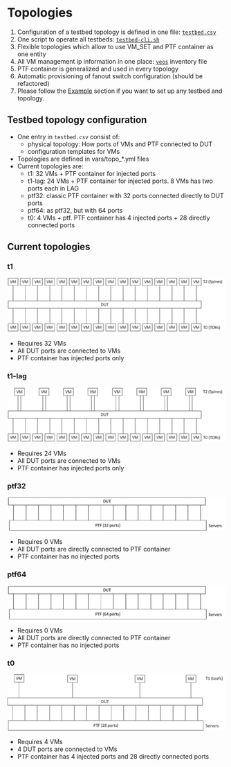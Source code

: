 # Topologies

1. Configuration of a testbed topology is defined in one file: [```testbed.csv```](../testbed.csv)
2. One script to operate all testbeds: [```testbed-cli.sh```](../testbed-cli.sh)
3. Flexible topologies which allow to use VM_SET and PTF container as one entity
4. All VM management ip information in one place: [```veos```](../veos) inventory file
5. PTF container is generalized and used in every topology
6. Automatic provisioning of fanout switch configuration (should be refactored)
7. Please follow the [Example](README.testbed.Example.md) section if you want to set up any testbed and topology.

## Testbed topology configuration

- One entry in ```testbed.csv``` consist of:
  - physical topology: How ports of VMs and PTF connected to DUT
  - configuration templates for VMs
- Topologies are defined in vars/topo_*.yml files
- Current topologies are:
  - t1: 32 VMs + PTF container for injected ports
  - t1-lag: 24 VMs + PTF container for injected ports. 8 VMs has two ports each in LAG
  - ptf32: classic PTF container with 32 ports connected directly to DUT ports
  - ptf64: as ptf32, but with 64 ports
  - t0: 4 VMs + ptf. PTF container has 4 injected ports + 28 directly connected ports

## Current topologies

### t1

![](img/testbed-t1.png)

 - Requires 32 VMs
 - All DUT ports are connected to VMs
 - PTF container has injected ports only

### t1-lag

![](img/testbed-t1-lag.png)

 - Requires 24 VMs
 - All DUT ports are connected to VMs
 - PTF container has injected ports only

### ptf32

![](img/testbed-ptf32.png)

 - Requires 0 VMs
 - All DUT ports are directly connected to PTF container
 - PTF container has no injected ports

### ptf64

![](img/testbed-ptf64.png)

 - Requires 0 VMs
 - All DUT ports are directly connected to PTF container
 - PTF container has no injected ports

### t0

![](img/testbed-t0.png)

 - Requires 4 VMs
 - 4 DUT ports are connected to VMs
 - PTF container has 4 injected ports and 28 directly connected ports


